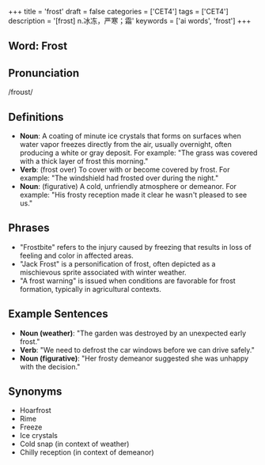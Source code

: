 +++
title = 'frost'
draft = false
categories = ['CET4']
tags = ['CET4']
description = '[frɔst] n.冰冻，严寒；霜'
keywords = ['ai words', 'frost']
+++

## Word: Frost

## Pronunciation
/froʊst/

## Definitions
- **Noun**: A coating of minute ice crystals that forms on surfaces when water vapor freezes directly from the air, usually overnight, often producing a white or gray deposit. For example: "The grass was covered with a thick layer of frost this morning."
- **Verb**: (frost over) To cover with or become covered by frost. For example: "The windshield had frosted over during the night."
- **Noun**: (figurative) A cold, unfriendly atmosphere or demeanor. For example: "His frosty reception made it clear he wasn't pleased to see us."

## Phrases
- "Frostbite" refers to the injury caused by freezing that results in loss of feeling and color in affected areas.
- "Jack Frost" is a personification of frost, often depicted as a mischievous sprite associated with winter weather.
- "A frost warning" is issued when conditions are favorable for frost formation, typically in agricultural contexts.

## Example Sentences
- **Noun (weather)**: "The garden was destroyed by an unexpected early frost."
- **Verb**: "We need to defrost the car windows before we can drive safely."
- **Noun (figurative)**: "Her frosty demeanor suggested she was unhappy with the decision."

## Synonyms
- Hoarfrost
- Rime
- Freeze
- Ice crystals
- Cold snap (in context of weather)
- Chilly reception (in context of demeanor)
